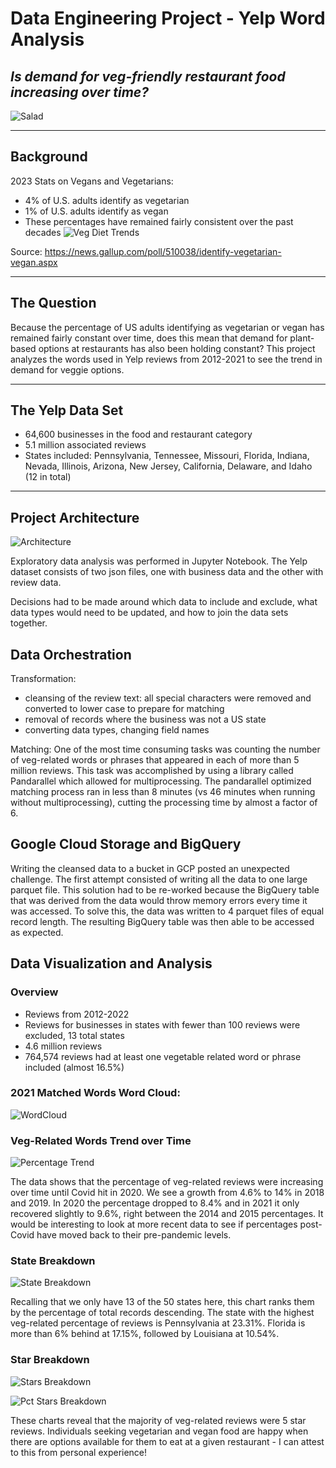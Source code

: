 # Data Engineering Project - Yelp Word Analysis
## *Is demand for veg-friendly restaurant food increasing over time?*
![Salad](other/../other_files/salad.jpeg "Vegan Salad")

---
## Background
2023 Stats on Vegans and Vegetarians:
- 4% of U.S. adults identify as vegetarian
- 1% of U.S. adults identify as vegan
- These percentages have remained fairly consistent over the past decades
![Veg Diet Trends](other_files/u.s.-adults-eating-preferences.png "Vegetarian and Vegan Diet Trends")

Source: https://news.gallup.com/poll/510038/identify-vegetarian-vegan.aspx

---
## The Question
Because the percentage of US adults identifying as vegetarian or vegan has remained fairly constant over time, does this mean that demand for plant-based options at restaurants has also been holding constant?  This project analyzes the words used in Yelp reviews from 2012-2021 to see the trend in demand for veggie options.

---
## The Yelp Data Set
- 64,600 businesses in the food and restaurant category
- 5.1 million associated reviews
- States included: Pennsylvania, Tennessee, Missouri, Florida, Indiana, Nevada, Illinois, Arizona, New Jersey, California, Delaware, and Idaho (12 in total)

---
## Project Architecture
![Architecture](other_files/architecture.png "Yelp Review Veg Word Project Architecture")

Exploratory data analysis was performed in Jupyter Notebook.  The Yelp dataset consists of two json files, one with business data and the other with review data.

Decisions had to be made around which data to include and exclude, what data types would need to be updated, and how to join the data sets together.

## Data Orchestration
Transformation:
- cleansing of the review text: all special characters were removed and converted to lower case to prepare for matching
- removal of records where the business was not a US state
- converting data types, changing field names

Matching:
One of the most time consuming tasks was counting the number of veg-related words or phrases that appeared in each of more than 5 million reviews.  This task was accomplished by using a library called Pandarallel which allowed for multiprocessing.  The pandarallel optimized matching process ran in less than 8 minutes (vs 46 minutes when running without multiprocessing), cutting the processing time by almost a factor of 6.

## Google Cloud Storage and BigQuery
Writing the cleansed data to a bucket in GCP posted an unexpected challenge.  The first attempt consisted of writing all the data to one large parquet file.  This solution had to be re-worked because the BigQuery table that was derived from the data would throw memory errors every time it was accessed.  To solve this, the data was written to 4 parquet files of equal record length.  The resulting BigQuery table was then able to be accessed as expected.


## Data Visualization and Analysis
### Overview
- Reviews from 2012-2022
- Reviews for businesses in states with fewer than 100 reviews were excluded, 13 total states
- 4.6 million reviews
- 764,574 reviews had at least one vegetable related word or phrase included (almost 16.5%)


### 2021 Matched Words Word Cloud:
![WordCloud](other_files/2021_word_cloud.jpg "Yelp Review Veg Word Project Word Cloud")

### Veg-Related Words Trend over Time
![Percentage Trend](other_files/percentage_trend2.jpg "Yelp Review Veg Word Project Percentage Trend")

The data shows that the percentage of veg-related reviews were increasing over time until Covid hit in 2020.  We see a growth from 4.6% to 14% in 2018 and 2019.  In 2020 the percentage dropped to 8.4% and in 2021 it only recovered slightly to 9.6%, right between the 2014 and 2015 percentages.  It would be interesting to look at more recent data to see if percentages post-Covid have moved back to their pre-pandemic levels. 

### State Breakdown
![State Breakdown](other_files/state_breakdown2.jpg "Yelp Review Veg Word Project State Breakdown")

Recalling that we only have 13 of the 50 states here, this chart ranks them by the percentage of total records descending.  The state with the highest veg-related percentage of reviews is Pennsylvania at 23.31%.  Florida is more than 6% behind at 17.15%, followed by Louisiana at 10.54%.

### Star Breakdown
![Stars Breakdown](other_files/bar_chart_stars2.jpg "Yelp Review Veg Word Breakdown by Stars")

![Pct Stars Breakdown](other_files/pie_chart_stars.jpg "Yelp Review Percentage Veg Word Breakdown by Stars")

These charts reveal that the majority of veg-related reviews were 5 star reviews.  Individuals seeking vegetarian and vegan food are happy when there are options available for them to eat at a given restaurant - I can attest to this from personal experience!
